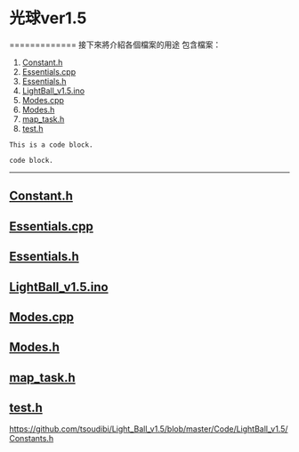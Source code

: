 # 光球ver1.5 # 
=============
接下來將介紹各個檔案的用途
包含檔案：
<ol>
  <li><a href="https://github.com/tsoudibi/Light_Ball_v1.5/blob/master/README.md#constanth" title="Constant.h">Constant.h</a></li>
  <li><a href="https://github.com/tsoudibi/Light_Ball_v1.5/blob/master/README.md#essentialscpp" title="Essentials.cpp">Essentials.cpp</a></li>
  <li><a href="https://github.com/tsoudibi/Light_Ball_v1.5/blob/master/README.md#essentialsh" title="Essentials.h">Essentials.h</a></li>
  <li><a href="https://github.com/tsoudibi/Light_Ball_v1.5/blob/master/README.md#lightball_v15ino" title="LightBall_v1.5.ino">LightBall_v1.5.ino</a></li>
  <li><a href="https://github.com/tsoudibi/Light_Ball_v1.5/blob/master/README.md#modescpp" title="Modes.cpp">Modes.cpp</a></li>
  <li><a href="https://github.com/tsoudibi/Light_Ball_v1.5/blob/master/README.md#modesh" title="Modes.h">Modes.h</a></li>
  <li><a href="https://github.com/tsoudibi/Light_Ball_v1.5/blob/master/README.md#maptaskh" title="map_task.h">map_task.h</a></li>
  <li><a href="https://github.com/tsoudibi/Light_Ball_v1.5/blob/master/README.md#testh" title="test.h">test.h</a></li>
</ol>

<pre><code>This is a code block.</code></pre>
<code>code block.</code>


---------------------------------------
## [Constant.h] ##


## [Essentials.cpp] ##


## [Essentials.h] ##


## [LightBall_v1.5.ino] ##


## [Modes.cpp] ##


## [Modes.h] ##


## [map_task.h] ##


## [test.h] ##


https://github.com/tsoudibi/Light_Ball_v1.5/blob/master/Code/LightBall_v1.5/Constants.h 



[Constant.h]: https://github.com/tsoudibi/Light_Ball_v1.5/blob/master/README.md#constanth  "Constant.h"
[Essentials.cpp]: https://github.com/tsoudibi/Light_Ball_v1.5/blob/master/Code/LightBall_v1.5/Essentials.cpp "Essentials.cpp"
[Essentials.h]: https://github.com/tsoudibi/Light_Ball_v1.5/blob/master/Code/LightBall_v1.5/Essentials.h "Essentials.h"
[LightBall_v1.5.ino]: https://github.com/tsoudibi/Light_Ball_v1.5/blob/master/Code/LightBall_v1.5/LightBall_v1.5.ino "LightBall_v1.5.ino"
[Modes.cpp]: https://github.com/tsoudibi/Light_Ball_v1.5/blob/master/Code/LightBall_v1.5/Modes.cpp "Modes.cpp"
[Modes.h]: https://github.com/tsoudibi/Light_Ball_v1.5/blob/master/Code/LightBall_v1.5/Task0.h "Modes.h"
[map_task.h]: https://github.com/tsoudibi/Light_Ball_v1.5/blob/master/Code/LightBall_v1.5/Tasks/map_task.h "map_task.h"
[test.h]: https://github.com/tsoudibi/Light_Ball_v1.5/blob/master/Code/LightBall_v1.5/Tasks/test.h "test.h"
